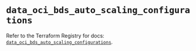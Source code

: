 # `data_oci_bds_auto_scaling_configurations`

Refer to the Terraform Registry for docs: [`data_oci_bds_auto_scaling_configurations`](https://registry.terraform.io/providers/hashicorp/oci/7.19.0/docs/data-sources/bds_auto_scaling_configurations).
